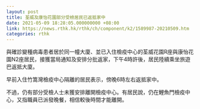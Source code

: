 ```yaml
---
layout: post
title: 荃威及康怡花園部分受檢居民已返抵家中
date: 2021-05-09 18:28:05.000000000 +08:00
link: https://news.rthk.hk/rthk/ch/component/k2/1589987-20210509.htm
categories: rthk
---
```


與確診變種病毒患者居於同一幢大廈、並已入住檢疫中心的荃威花園R座與康怡花園N2座居民，接獲當局通知及安排分批返家，下午4時許後，居民陸續乘坐旅遊巴返抵大廈。

早前入住竹篙灣檢疫中心隔離的居民表示，傍晚6時左右返抵家中。

不過，仍有部分受檢人士未獲安排離開檢疫中心。有居民說，仍在鯉魚門檢疫中心，又指職員已派發晚餐，相信較後時間才能離開。
